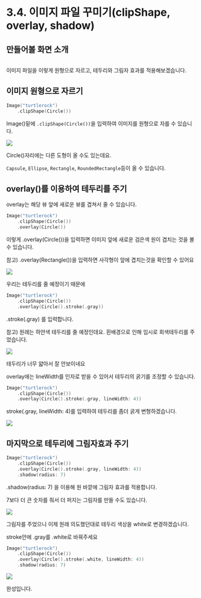 # 3.4. 이미지 파일 꾸미기(clipShape, overlay, shadow)

## 만들어볼 화면 소개

<figure><img src="../.gitbook/assets/Group 84.png" alt=""><figcaption></figcaption></figure>

이미지 파일을 이렇게 원형으로 자르고, 테두리와 그림자 효과를 적용해보겠습니다.



## 이미지 원형으로 자르기

```swift
Image("turtlerock")
    .clipShape(Circle())
```

Image()밑에 `.clipShape(Circle())`을 입력하여 이미지를 원형으로 자를 수 있습니다.

![](<../.gitbook/assets/image (164).png>)

Circle()자리에는 다른 도형이 올 수도 있는데요.

`Capsule`, `Ellipse`, `Rectangle`, `RoundedRectangle`등이 올 수 있습니다.



## overlay()를 이용하여 테두리를 주기

overlay는 해당 뷰 앞에 새로운 뷰를 겹쳐서 줄 수 있습니다.

```swift
Image("turtlerock")
    .clipShape(Circle())
    .overlay(Circle())
```



이렇게 .overlay(Circle())을 입력하면 이미지 앞에 새로운 검은색 원이 겹치는 것을 볼 수 있습니다.

참고) .overlay(Rectangle())을 입력하면 사각형이 앞에 겹치는것을 확인할 수 있어요

![](<../.gitbook/assets/image (81).png>)



우리는 테두리를 줄 예정이기 때문에

```swift
Image("turtlerock")
    .clipShape(Circle())
    .overlay(Circle().stroke(.gray))
```

.stroke(.gray) 를 입력합니다.

참고) 원래는 하얀색 테두리를 줄 예정인데요. 흰배경으로 인해 임시로 회색테두리를 주었습니다.

![](<../.gitbook/assets/image (64).png>)



테두리가 너무 얇아서 잘 안보이네요

overlay에는 lineWidth를 인자로 받을 수 있어서 테두리의 굵기를 조정할 수 있습니다.

```swift
Image("turtlerock")
    .clipShape(Circle())
    .overlay(Circle().stroke(.gray, lineWidth: 4))
```

stroke(.gray, lineWidth: 4)를 입력하여 테두리를 좀더 굵게 변형하겠습니다.

![](<../.gitbook/assets/image (112).png>)



## 마지막으로 테두리에 그림자효과 주기

```swift
Image("turtlerock")
    .clipShape(Circle())
    .overlay(Circle().stroke(.gray, lineWidth: 4))
    .shadow(radius: 7)
```

.shadow(radius: 7) 을 이용해 원 바깥에 그림자 효과를 적용합니다.

7보다 더 큰 숫자를 줘서 더 퍼지는 그림자를 만들 수도 있습니다.

![](<../.gitbook/assets/image (101).png>)



그림자를 주었으니 이제 원래 의도했던대로 테두리 색상을 white로 변경하겠습니다.

stroke안에 .gray를 .white로 바꿔주세요

```swift
Image("turtlerock")
    .clipShape(Circle())
    .overlay(Circle().stroke(.white, lineWidth: 4))
    .shadow(radius: 7)
```

![](<../.gitbook/assets/image (60).png>)



완성입니다.

<figure><img src="../.gitbook/assets/image (21).png" alt=""><figcaption></figcaption></figure>
